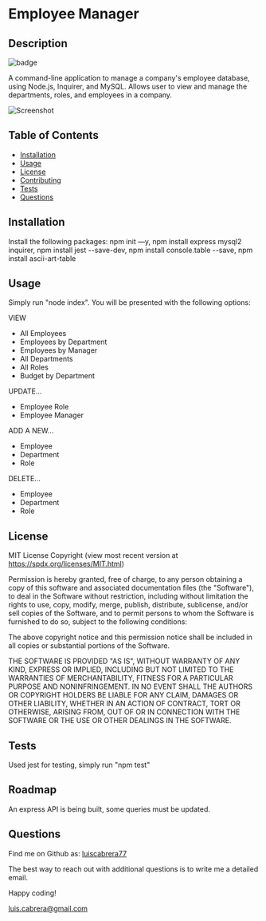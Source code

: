 # Employee Manager

## Description
![badge](https://img.shields.io/badge/license-MIT-blue)

A command-line application to manage a company's employee database, using Node.js, Inquirer, and MySQL. Allows user to view and manage the departments, roles, and employees in a company.

![Screenshot](https://user-images.githubusercontent.com/54341829/117550910-8145e300-b008-11eb-91ab-aa8bb49b2aed.png)

## Table of Contents
- [Installation](#installation)
- [Usage](#usage)
- [License](#license)
- [Contributing](#contributing)
- [Tests](#tests)
- [Questions](#questions)

## Installation
Install the following packages: npm init —y, npm install express mysql2 inquirer, npm install jest --save-dev, npm install console.table --save, npm install ascii-art-table

## Usage
Simply run "node index". You will be presented with the following options:

VIEW
- All Employees
- Employees by Department
- Employees by Manager
- All Departments
- All Roles
- Budget by Department

UPDATE…
- Employee Role
- Employee Manager

ADD A NEW…
- Employee
- Department
- Role

DELETE…
- Employee
- Department
- Role

## License

MIT License Copyright
(view most recent version at https://spdx.org/licenses/MIT.html)

Permission is hereby granted, free of charge, to any person obtaining a copy 
of this software and associated documentation files (the "Software"), to deal 
in the Software without restriction, including without limitation the rights 
to use, copy, modify, merge, publish, distribute, sublicense, and/or sell 
copies of the Software, and to permit persons to whom the Software is 
furnished to do so, subject to the following conditions:

The above copyright notice and this permission notice shall be included in all 
copies or substantial portions of the Software.

THE SOFTWARE IS PROVIDED "AS IS", WITHOUT WARRANTY OF ANY KIND, EXPRESS OR 
IMPLIED, INCLUDING BUT NOT LIMITED TO THE WARRANTIES OF MERCHANTABILITY, 
FITNESS FOR A PARTICULAR PURPOSE AND NONINFRINGEMENT. IN NO EVENT SHALL THE 
AUTHORS OR COPYRIGHT HOLDERS BE LIABLE FOR ANY CLAIM, DAMAGES OR OTHER 
LIABILITY, WHETHER IN AN ACTION OF CONTRACT, TORT OR OTHERWISE, ARISING FROM, 
OUT OF OR IN CONNECTION WITH THE SOFTWARE OR THE USE OR OTHER DEALINGS IN THE 
SOFTWARE.

## Tests
Used jest for testing, simply run "npm test" 

## Roadmap
An express API is being built, some queries must be updated.

## Questions
Find me on Github as: [luiscabrera77](https://github.com/luiscabrera77)

The best way to reach out with additional questions is to write me a detailed email. 

Happy coding!

luis.cabrera@gmail.com
